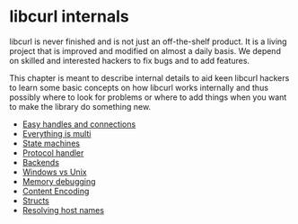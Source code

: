 # libcurl internals

libcurl is never finished and is not just an off-the-shelf product. It is a
living project that is improved and modified on almost a daily basis. We
depend on skilled and interested hackers to fix bugs and to add features.

This chapter is meant to describe internal details to aid keen libcurl hackers
to learn some basic concepts on how libcurl works internally and thus possibly
where to look for problems or where to add things when you want to make the
library do something new.

 * [Easy handles and connections](internals/easy.md)
 * [Everything is multi](internals/multi.md)
 * [State machines](internals/statemachines.md)
 * [Protocol handler](internals/handler.md)
 * [Backends](internals/backends.md)
 * [Windows vs Unix](internals/windows-vs-unix.md)
 * [Memory debugging](internals/memory-debugging.md)
 * [Content Encoding](internals/content-encoding.md)
 * [Structs](internals/structs.md)
 * [Resolving host names](internals/resolving.md)
